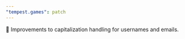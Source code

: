```yaml
---
"tempest.games": patch
---
```


🐛 Improvements to capitalization handling for usernames and emails.
